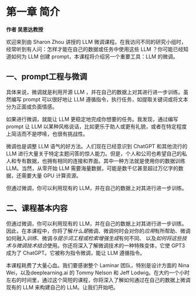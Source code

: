 # 第一章 简介

**作者 吴恩达教授**

欢迎来到由 Sharon Zhou 讲授的 LLM 微调课程。在我访问不同的研究小组时，经常听到有人问：怎样才能在自己的数据或任务中使用这些 LLM ？你可能已经知道如何为 LLM 创建 prompt，本课程将介绍另一个重要工具：LLM 的微调。

## 一、prompt工程与微调

具体来说，微调就是利用开源 LLM ，并在自己的数据上对其进行进一步训练。虽然编写 prompt 可以很好地让 LLM 遵循指令，执行任务，如提取关键词或将文本分为正面或负面情感。

如果进行微调，就能让 LLM 更稳定地完成你想要的任务。我发现，通过编写prompt 让 LLM 以某种风格说话，比如更乐于助人或更有礼貌，或者在特定程度上简洁而不是啰嗦，也很有挑战性。

微调也是调整 LLM 语气的好方法。人们现在已经意识到 ChatGPT 和其他流行的 LLM 进行大量关于特定主题问答的惊人能力。但是，个人和公司也希望自己的私人和专有数据，也拥有相同的连接和界面。其中一种方法就是使用你的数据训练 LLM。当然，从零开始 LLM 需要海量数据，可能是数千亿甚至超过万亿字的数据，还需要大量 GPU 计算资源。

但通过微调，你可以利用现有的 LLM，并在自己的数据上对其进行进一步训练。

## 二、课程基本内容

但通过微调，你可以利用现有的 LLM，并在自己的数据上对其进行进一步训练。因此，在本课程中，你将了解*什么是*微调、微调何时会对你的*应用*有所帮助、微调如何融入*训练*、微调*与提示词工程或检索增强生成*有何不同、 以及*如何将这些技术与微调技术结合*使用。你还将深入了解微调技术的一种特殊变体，它使 GPT3 成为了 ChatGPT。它被称为指令微调，能让 LLM 遵循指令。

本课程耗费了大量心血。我们要感谢整个 Laminar 团队，特别是设计方面的 Nina Wei，以及deeplearning.ai 的 Tommy Nelson 和 Jeff Lodwig。在大约一个小时左右的时间里，通过这个简短的课程，你将深入了解如何通过在自己的数据上微调现有的 LLM 来构建自己的 LLM。让我们开始吧。
